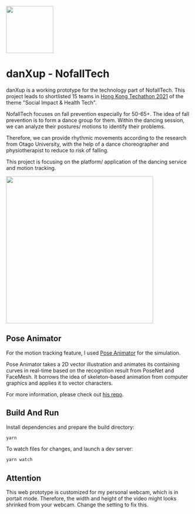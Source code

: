 <img src="https://user-images.githubusercontent.com/62586450/105334552-f9cb9400-5c11-11eb-82c7-c2afdcebb0ed.png" width="128" height="128">

# danXup - NofallTech

danXup is a working prototype for the technology part of NofallTech. This project leads to shortlisted 15 teams in [Hong Kong Techathon 2021](https://www.hongkongtechathon2021.com) of the theme "Social Impact & Health Tech".

NofallTech focuses on fall prevention especially for 50-65+. The idea of fall prevention is to form a dance group for them. Within the dancing session, we can analyze their postures/ motions to identify their problems.

Therefore, we can provide rhythmic movements according to the research from Otago University, with the help of a dance choreographer and physiotherapist to reduce to risk of falling.

This project is focusing on the platform/ application of the dancing service and motion tracking.

<img src="https://user-images.githubusercontent.com/62586450/105336115-d0ac0300-5c13-11eb-95e9-e83f7fcb01bd.jpg" width="400" height="400">

## Pose Animator

For the motion tracking feature, I used [Pose Animator](https://github.com/yemount/pose-animator) for the simulation.

Pose Animator takes a 2D vector illustration and animates its containing curves in real-time based on the recognition result from PoseNet and FaceMesh. It borrows the idea of skeleton-based animation from computer graphics and applies it to vector characters.

For more information, please check out [his repo](https://github.com/yemount/pose-animator).

## Build And Run

Install dependencies and prepare the build directory:

```sh
yarn
```

To watch files for changes, and launch a dev server:

```sh
yarn watch
```

## Attention

This web prototype is customized for my personal webcam, which is in portait mode. Therefore, the width and height of the video might looks shrinked from your webcam. Change the setting to fix this.

